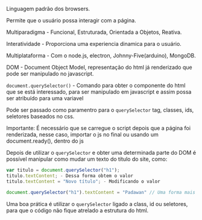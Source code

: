 Linguagem padrão dos browsers.

Permite que o usuário possa interagir com a página.

Multiparadigma - Funcional, Estruturada, Orientada a Objetos, Reativa.

Interatividade - Proporciona uma experiencia dinamica para o usuário.

Multiplataforma - Com o node.js, electron, Johnny-Five(arduino), MongoDB.

DOM - Document Object Model, representação do html já renderizado que pode ser manipulado no javascript.

`document.querySelector()` - Comando para obter o componente do html que se está interessado, para ser manipulado em javascript e assim possa ser atribuído para uma variavel

Pode ser passado como paramentro para o `querySelector` tag, classes, ids, seletores baseados no css.

Importante: É necessário que se carregue o script depois que a página foi renderizada, nesse caso, importar o js no final ou usando um document.ready(), dentro do js

Depois de utilizar o `querySelector` e obter uma determinada parte do DOM é possível manipular como mudar um texto do título do site, como:

```javascript
var titulo = document.querySelector("h1");
titulo.textContent; - Dessa forma obtem o valor
titulo.textContent = "Novo título"; - Modificando o valor

document.querySelector("h1").textContent = "Padawan" // Uma forma mais simples.
```

Uma boa prática é utilizar o `querySelector` ligado a class, id ou seletores, para que o código não fique atrelado a estrutura do html.